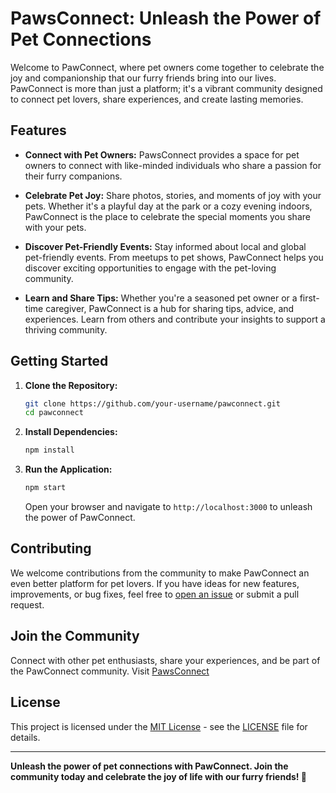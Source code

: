 # PawsConnect: Unleash the Power of Pet Connections

Welcome to PawConnect, where pet owners come together to celebrate the joy and companionship that our furry friends bring into our lives. PawConnect is more than just a platform; it's a vibrant community designed to connect pet lovers, share experiences, and create lasting memories.

## Features

- **Connect with Pet Owners:** PawsConnect provides a space for pet owners to connect with like-minded individuals who share a passion for their furry companions.

- **Celebrate Pet Joy:** Share photos, stories, and moments of joy with your pets. Whether it's a playful day at the park or a cozy evening indoors, PawConnect is the place to celebrate the special moments you share with your pets.

- **Discover Pet-Friendly Events:** Stay informed about local and global pet-friendly events. From meetups to pet shows, PawConnect helps you discover exciting opportunities to engage with the pet-loving community.

- **Learn and Share Tips:** Whether you're a seasoned pet owner or a first-time caregiver, PawConnect is a hub for sharing tips, advice, and experiences. Learn from others and contribute your insights to support a thriving community.

## Getting Started

1. **Clone the Repository:**
   ```bash
   git clone https://github.com/your-username/pawconnect.git
   cd pawconnect
   ```

2. **Install Dependencies:**
   ```bash
   npm install
   ```

3. **Run the Application:**
   ```bash
   npm start
   ```

   Open your browser and navigate to `http://localhost:3000` to unleash the power of PawConnect.

## Contributing

We welcome contributions from the community to make PawConnect an even better platform for pet lovers. If you have ideas for new features, improvements, or bug fixes, feel free to [open an issue](https://github.com/your-username/pawconnect/issues) or submit a pull request.

## Join the Community

Connect with other pet enthusiasts, share your experiences, and be part of the PawConnect community. Visit [PawsConnect](https://www.pawsconnect.co/)

## License

This project is licensed under the [MIT License](LICENSE) - see the [LICENSE](LICENSE) file for details.

---

**Unleash the power of pet connections with PawConnect. Join the community today and celebrate the joy of life with our furry friends! 🐾**
